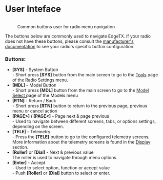 # User Inteface

<figure><img src="/.gitbook/assets/bwUserinterface.png" alt=""><figcaption><p>Common buttons user for radio menu navigation </p></figcaption></figure>

The buttons below are commonly used to navigate EdgeTX. If your radio does not have these buttons, please consult the [manufacturer's documentation](https://drive.google.com/drive/folders/1HPqNbVZT9yzQsHoVKRPTM1YFeBXevYS9?usp=sharing) to see your radio's specific button configuration.

### **Buttons:**

* **\[SYS]** - System Button\
  \- Short press **\[SYS]** button from the main screen to go to the [Tools](radio-settings/) page of the Radio Settings menu.
* **\[MDL]** - Model Button\
  \- Short press **\[MDL]** button from the main screen to go to the [Model Select ](model-select/)page of the Models menu
* **\[RTN] -** Return / Back \
  \- Short press **\[RTN]** button to return to the previous page, previous menu or cancel action
* **\[PAGE>] / \[PAGE<]** - Page next & page previous\
  \- Used to navigate between different screens, tabs, or options settings, depending on the screen.
* **\[TELE] -** Telemetry \
  \- Press the **\[TELE]** button to go to the configured telemetry screens. More information about the telemetry screens is found in the [Display ](model-select/display.md)section.
* **\[Roller]** or **\[Dial]** - Next & previous value\
  The roller is used to navigate through menu options. &#x20;
* **\[Enter]** - Accept \
  \- Used to select option, function or accept value\
  \- Push **\[Roller]** or **\[Dial]** button to select or enter.
